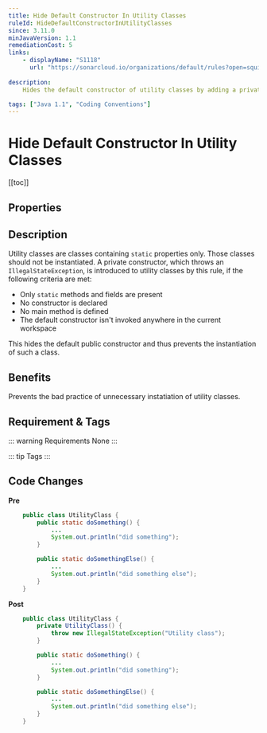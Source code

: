 ```yaml
---
title: Hide Default Constructor In Utility Classes
ruleId: HideDefaultConstructorInUtilityClasses
since: 3.11.0
minJavaVersion: 1.1
remediationCost: 5
links:
    - displayName: "S1118"
      url: "https://sonarcloud.io/organizations/default/rules?open=squid%3AS1118&rule_key=squid%3AS1118"
    
description:
    Hides the default constructor of utility classes by adding a private constructor.

tags: ["Java 1.1", "Coding Conventions"]
---
```


# Hide Default Constructor In Utility Classes

[[toc]]

## Properties

<RuleProperties />


## Description

Utility classes are classes containing `static` properties only. Those classes should not be instantiated. A private constructor, which throws an `IllegalStateException`, is introduced to utility classes by this rule, if the following criteria are met:
- Only `static` methods and fields are present
- No constructor is declared
- No main method is defined
- The default constructor isn't invoked anywhere in the current workspace

This hides the default public constructor and thus prevents the instantiation of such a class.

## Benefits

Prevents the bad practice of unnecessary instatiation of utility classes.

## Requirement & Tags

::: warning Requirements
None
:::

::: tip Tags
<TagLinks />
:::

## Code Changes

__Pre__

```java
    public class UtilityClass {
        public static doSomething() {
            ...
            System.out.println("did something");
        }

        public static doSomethingElse() {
            ...
            System.out.println("did something else");
        }
    }
```

__Post__

```java
    public class UtilityClass {
        private UtilityClass() {
            throw new IllegalStateException("Utility class");
        }

        public static doSomething() {
            ...
            System.out.println("did something");
        }

        public static doSomethingElse() {
            ...
            System.out.println("did something else");
        }
    }
```
